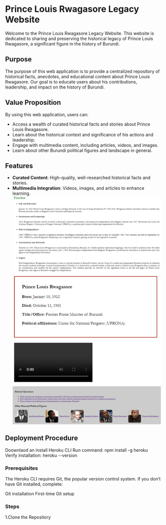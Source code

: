 # Prince Louis Rwagasore Legacy Website

Welcome to the Prince Louis Rwagasore Legacy Website. This website is dedicated to sharing and preserving the historical legacy of Prince Louis Rwagasore, a significant figure in the history of Burundi.

## Purpose

The purpose of this web application is to provide a centralized repository of historical facts, anecdotes, and educational content about Prince Louis Rwagasore. Our goal is to educate users about his contributions, leadership, and impact on the history of Burundi.

## Value Proposition

By using this web application, users can:
- Access a wealth of curated historical facts and stories about Prince Louis Rwagasore.
- Learn about the historical context and significance of his actions and leadership.
- Engage with multimedia content, including articles, videos, and images.
- Learn about other Burundi political figures and landscape in general.

## Features

- **Curated Content**: High-quality, well-researched historical facts and stories.
- **Multimedia Integration**: Videos, images, and articles to enhance learning.
![alt text](image.png)
![alt text](image-1.png)
![alt text](image-2.png)

## Deployment Procedure
Doownlaod an install Heroku CLI
    Run command: npm install -g heroku
    Verify installation: heroku --version

### Prerequisites
The Heroku CLI requires Git, the popular version control system. If you don’t have Git installed, complete:

Git installation
First-time Git setup

### Steps

1.Clone the Repository

